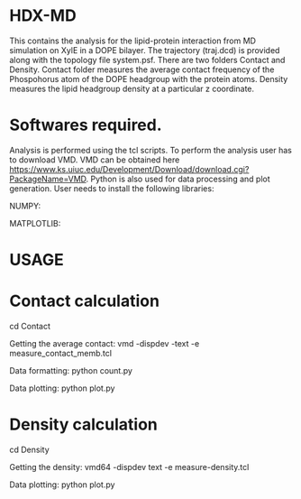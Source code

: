 # HDX-MD
This contains the analysis for the lipid-protein interaction from MD simulation on XylE in a DOPE bilayer.
The trajectory (traj.dcd) is provided along with the topology file system.psf.
There are two folders Contact and Density. Contact folder measures the average contact frequency of the Phospohorus atom of the DOPE headgroup with the protein atoms. Density measures the  lipid headgroup density at a particular z coordinate.
# Softwares required.
Analysis is performed using the tcl scripts. To perform the analysis user has to download VMD. VMD can be obtained here https://www.ks.uiuc.edu/Development/Download/download.cgi?PackageName=VMD.
Python is also used for data processing and plot generation. 
User needs to install the following libraries:

NUMPY:

MATPLOTLIB:

# USAGE
# Contact calculation

cd  Contact

Getting the average contact: vmd -dispdev -text -e measure_contact_memb.tcl 

Data formatting: python count.py

Data plotting: python plot.py 

# Density calculation 

cd Density

Getting the density: vmd64 -dispdev text -e measure-density.tcl 

Data plotting: python plot.py

